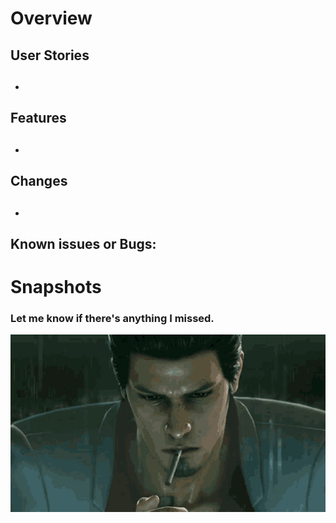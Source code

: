 # Overview

## <!-- Describe what this pull request accomplished. -->

## User Stories

## <!-- Your user stories. -->

-

## Features

## <!-- Describe the features or functionality that this pull request has. -->

-

## Changes

## <!-- Record any significant changes. -->

-

## Known issues or Bugs:

## <!-- Write down any issues or bugs that is still in this pull request.. -->

# Snapshots

### Let me know if there's anything I missed.

![alt text](yakuza-kiryu.gif)
